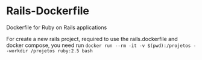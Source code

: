 # Rails-Dockerfile
Dockerfile for Ruby on Rails applications

For create a new rails project, required to use the rails.dockerfile and docker compose,
you need run `docker run --rm -it -v $(pwd):/projetos --workdir /projetos ruby:2.5 bash`

